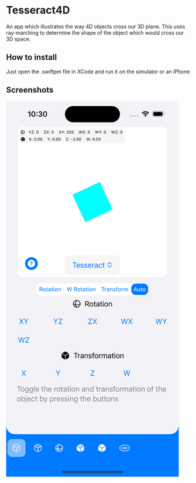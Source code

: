 # Tesseract4D
An app which illustrates the way 4D objects cross our 3D plane. This uses ray-marching to determine the shape of the object which would cross our 3D space.

## How to install
Just open the .swiftpm file in XCode and run it on the simulator or an iPhone

## Screenshots

![ss1](https://github.com/Barosandu/Tesseract4D/blob/main/Simulator%20Screenshot%20-%20iPhone%2014%20Pro%20-%202023-05-01%20at%2022.30.30.png)
